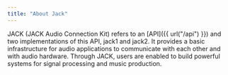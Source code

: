 ```yaml
---
title: "About Jack"
---
```


JACK (JACK Audio Connection Kit) refers to an [API]({{ url("/api") }}) and two
implementations of this API, jack1 and jack2. It provides a basic
infrastructure for audio applications to communicate with each other and
with audio hardware.  Through JACK, users are enabled to build powerful
systems for signal processing and music production.
